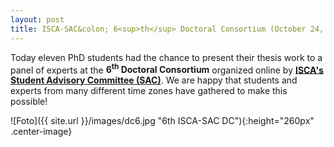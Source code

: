 ```yaml
---
layout: post
title: ISCA-SAC&colon; 6<sup>th</sup> Doctoral Consortium (October 24, 2020)
---
```

Today eleven PhD students had the chance to present their thesis work to a panel of experts at the <strong>6<sup>th</sup> Doctoral Consortium</strong> organized online by <a href="http://www.isca-students.org/sacweb/" target="_blank" rel="noopener"><strong>ISCA's Student Advisory Committee (SAC)</strong></a>.
We are happy that students and experts from many different time zones have gathered to make this possible!

![Foto]({{ site.url }}/images/dc6.jpg "6th ISCA-SAC DC"){:height="260px" .center-image}
